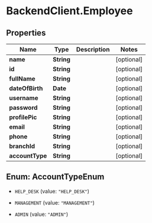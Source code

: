 # BackendClient.Employee

## Properties

Name | Type | Description | Notes
------------ | ------------- | ------------- | -------------
**name** | **String** |  | [optional] 
**id** | **String** |  | [optional] 
**fullName** | **String** |  | [optional] 
**dateOfBirth** | **Date** |  | [optional] 
**username** | **String** |  | [optional] 
**password** | **String** |  | [optional] 
**profilePic** | **String** |  | [optional] 
**email** | **String** |  | [optional] 
**phone** | **String** |  | [optional] 
**branchId** | **String** |  | [optional] 
**accountType** | **String** |  | [optional] 



## Enum: AccountTypeEnum


* `HELP_DESK` (value: `"HELP_DESK"`)

* `MANAGEMENT` (value: `"MANAGEMENT"`)

* `ADMIN` (value: `"ADMIN"`)





